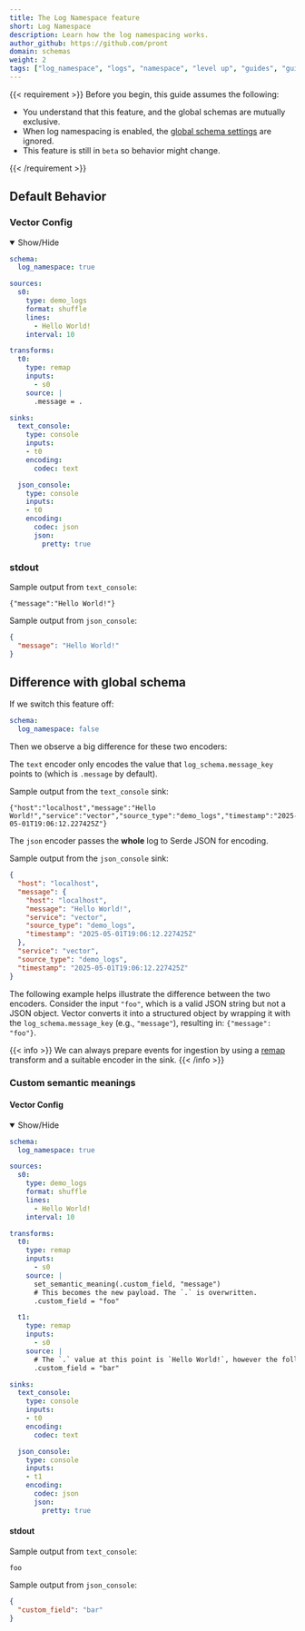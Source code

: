 ```yaml
---
title: The Log Namespace feature
short: Log Namespace
description: Learn how the log namespacing works.
author_github: https://github.com/pront
domain: schemas
weight: 2
tags: ["log_namespace", "logs", "namespace", "level up", "guides", "guide"]
---
```


{{< requirement >}}
Before you begin, this guide assumes the following:

* You understand that this feature, and the global schemas are mutually exclusive.
* When log namespacing is enabled, the [global schema settings] are ignored.
* This feature is still in `beta` so behavior might change.

[global schema settings]: /docs/reference/configuration/global-options/#log_schema
[docs.setup.quickstart]: /docs/setup/quickstart/
{{< /requirement >}}

## Default Behavior

### Vector Config

<details open>
  <summary>Show/Hide</summary>

```yaml
schema:
  log_namespace: true

sources:
  s0:
    type: demo_logs
    format: shuffle
    lines:
      - Hello World!
    interval: 10

transforms:
  t0:
    type: remap
    inputs:
      - s0
    source: |
      .message = .

sinks:
  text_console:
    type: console
    inputs:
    - t0
    encoding:
      codec: text

  json_console:
    type: console
    inputs:
    - t0
    encoding:
      codec: json
      json:
        pretty: true
```

</details>

### stdout

Sample output from `text_console`:

```text
{"message":"Hello World!"}
```

Sample output from `json_console`:

```json
{
  "message": "Hello World!"
}
```

## Difference with global schema

If we switch this feature off:

```yaml
schema:
  log_namespace: false
```

Then we observe a big difference for these two encoders:

The `text` encoder only encodes the value that `log_schema.message_key` points to (which is `.message` by default).

Sample output from the `text_console` sink:

```text
{"host":"localhost","message":"Hello World!","service":"vector","source_type":"demo_logs","timestamp":"2025-05-01T19:06:12.227425Z"}
```

The `json` encoder passes the **whole** log to Serde JSON for encoding.

Sample output from the `json_console` sink:

```json
{
  "host": "localhost",
  "message": {
    "host": "localhost",
    "message": "Hello World!",
    "service": "vector",
    "source_type": "demo_logs",
    "timestamp": "2025-05-01T19:06:12.227425Z"
  },
  "service": "vector",
  "source_type": "demo_logs",
  "timestamp": "2025-05-01T19:06:12.227425Z"
}
```

The following example helps illustrate the difference between the two encoders.
Consider the input `"foo"`, which is a valid JSON string but not a JSON object.
Vector converts it into a structured object by wrapping it with the `log_schema.message_key` (e.g., `"message"`), resulting in: `{"message": "foo"}`.

{{< info >}}
We can always prepare events for ingestion by using a [remap](/docs/reference/configuration/transforms/remap/) transform and a suitable encoder in the sink.
{{< /info >}}

### Custom semantic meanings

#### Vector Config

<details open>
  <summary>Show/Hide</summary>

```yaml
schema:
  log_namespace: true

sources:
  s0:
    type: demo_logs
    format: shuffle
    lines:
      - Hello World!
    interval: 10

transforms:
  t0:
    type: remap
    inputs:
      - s0
    source: |
      set_semantic_meaning(.custom_field, "message")
      # This becomes the new payload. The `.` is overwritten.
      .custom_field = "foo"

  t1:
    type: remap
    inputs:
      - s0
    source: |
      # The `.` value at this point is `Hello World!`, however the following line overwrites it.
      .custom_field = "bar"

sinks:
  text_console:
    type: console
    inputs:
    - t0
    encoding:
      codec: text

  json_console:
    type: console
    inputs:
    - t1
    encoding:
      codec: json
      json:
        pretty: true
```

</details>

#### stdout

Sample output from `text_console`:

```text
foo
```

Sample output from `json_console`:

```json
{
  "custom_field": "bar"
}
```
